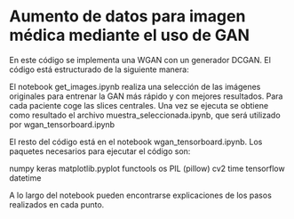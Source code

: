 # Aumento de datos para imagen médica mediante el uso de GAN

En este código se implementa una WGAN con un generador DCGAN. El código está estructurado de la siguiente manera:

El notebook get_images.ipynb realiza una selección de las imágenes originales para entrenar la GAN más rápido y con mejores resultados. Para cada paciente coge las slices centrales. Una vez se ejecuta se obtiene como resultado el archivo muestra_seleccionada.ipynb, que será utilizado por wgan_tensorboard.ipynb

El resto del código está en el notebook wgan_tensorboard.ipynb. Los paquetes necesarios para ejecutar el código son:

numpy
keras
matplotlib.pyplot
functools
os
PIL (pillow)
cv2
time
tensorflow
datetime

A lo largo del notebook pueden encontrarse explicaciones de los pasos realizados en cada punto.